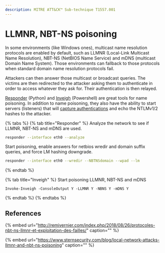 ```yaml
---
description: MITRE ATT&CK™ Sub-technique T1557.001
---
```


# LLMNR, NBT-NS poisoning

In some environments \(like Windows ones\), multicast name resolution protocols are enabled by default, such as LLMNR \(Local-Link Multicast Name Resolution\), NBT-NS \(NetBIOS Name Service\) and mDNS \(multicast Domain Name System\). Those environments can fallback to those protocols when standard domain name resolution protocols fail.

Attackers can then answer those multicast or broadcast queries. The victims are then redirected to the attacker asking them to authenticate in order to access whatever they ask for. Their authentication is then relayed.

[Responder](https://github.com/SpiderLabs/Responder) \(Python\) and [Inveigh](https://github.com/Kevin-Robertson/Inveigh) \(Powershell\) are great tools for name poisoning. In addition to name poisoning, they also have the ability to start servers \(listeners\) that will [capture authentications](../abusing-ntlm/capturing-hashes.md) and echo the NTLMv1/2 hashes to the attacker.

{% tabs %}
{% tab title="Responder" %}
Analyze the network to see if LLMNR, NBT-NS and mDNS are used.

```bash
responder --interface eth0 --analyze
```

Start poisoning, enable answers for netbios wredir and domain suffix queries, and force LM hashing downgrade.

```bash
responder --interface eth0 --wredir --NBTNSdomain --wpad --lm
```
{% endtab %}

{% tab title="Inveigh" %}
Start poisoning LLMNR, NBT-NS and mDNS

```text
Invoke-Inveigh -ConsoleOutput Y -LLMNR Y -NBNS Y -mDNS Y
```
{% endtab %}
{% endtabs %}

## References

{% embed url="http://remivernier.com/index.php/2018/08/26/protocoles-nbt-ns-llmnr-et-exploitation-des-failles/" caption="" %}

{% embed url="https://www.sternsecurity.com/blog/local-network-attacks-llmnr-and-nbt-ns-poisoning" caption="" %}

